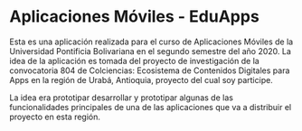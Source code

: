 # Aplicaciones Móviles - EduApps

Esta es una aplicación realizada para el curso de Aplicaciones Móviles de la Universidad Pontificia Bolivariana en el segundo semestre del año 2020. La idea de la aplicación es tomada del proyecto de investigación de la convocatoria 804 de Colciencias: Ecosistema de Contenidos Digitales para Apps en la región de Urabá, Antioquia, proyecto del cual soy participe.

La idea era prototipar desarrollar y prototipar algunas de las funcionalidades principales de una de las aplicaciones que va a distribuir el proyecto en esta región.

